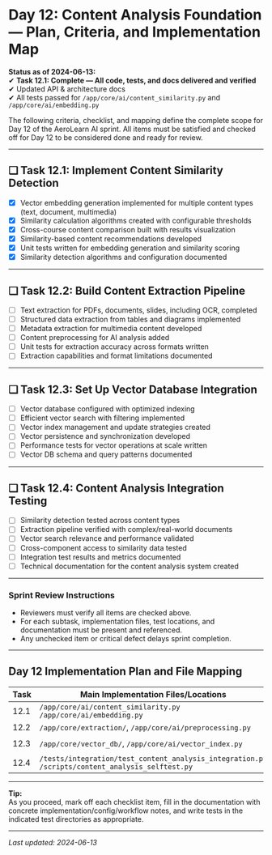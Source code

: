 # Day 12: Content Analysis Foundation — Plan, Criteria, and Implementation Map

**Status as of 2024-06-13:**  
✔ **Task 12.1: Complete — All code, tests, and docs delivered and verified**  
✔ Updated API & architecture docs  
✔ All tests passed for `/app/core/ai/content_similarity.py` and `/app/core/ai/embedding.py`  

The following criteria, checklist, and mapping define the complete scope for Day 12 of the AeroLearn AI sprint. All items must be satisfied and checked off for Day 12 to be considered done and ready for review.

---

## ❏ Task 12.1: Implement Content Similarity Detection

- [x] Vector embedding generation implemented for multiple content types (text, document, multimedia)
- [x] Similarity calculation algorithms created with configurable thresholds
- [x] Cross-course content comparison built with results visualization
- [x] Similarity-based content recommendations developed
- [x] Unit tests written for embedding generation and similarity scoring
- [x] Similarity detection algorithms and configuration documented

---

## ❏ Task 12.2: Build Content Extraction Pipeline

- [ ] Text extraction for PDFs, documents, slides, including OCR, completed
- [ ] Structured data extraction from tables and diagrams implemented
- [ ] Metadata extraction for multimedia content developed
- [ ] Content preprocessing for AI analysis added
- [ ] Unit tests for extraction accuracy across formats written
- [ ] Extraction capabilities and format limitations documented

---

## ❏ Task 12.3: Set Up Vector Database Integration

- [ ] Vector database configured with optimized indexing
- [ ] Efficient vector search with filtering implemented
- [ ] Vector index management and update strategies created
- [ ] Vector persistence and synchronization developed
- [ ] Performance tests for vector operations at scale written
- [ ] Vector DB schema and query patterns documented

---

## ❏ Task 12.4: Content Analysis Integration Testing

- [ ] Similarity detection tested across content types
- [ ] Extraction pipeline verified with complex/real-world documents
- [ ] Vector search relevance and performance validated
- [ ] Cross-component access to similarity data tested
- [ ] Integration test results and metrics documented
- [ ] Technical documentation for the content analysis system created

---

### Sprint Review Instructions

- Reviewers must verify all items are checked above.
- For each subtask, implementation files, test locations, and documentation must be present and referenced.
- Any unchecked item or critical defect delays sprint completion.

---

## Day 12 Implementation Plan and File Mapping

| Task   | Main Implementation Files/Locations               | Test Directory/Files                    | Documentation                                 |
|--------|--------------------------------------------------|-----------------------------------------|-----------------------------------------------|
| 12.1   | `/app/core/ai/content_similarity.py`<br>`/app/core/ai/embedding.py` | `/tests/core/ai/test_content_similarity.py`<br>`/tests/core/ai/test_embedding.py` | `/docs/architecture/content_similarity.md`<br>`/docs/api/content_similarity_api.md` |
| 12.2   | `/app/core/extraction/`, `/app/core/ai/preprocessing.py` | `/tests/core/extraction/`              | `/docs/user_guides/content_extraction.md`     |
| 12.3   | `/app/core/vector_db/`, `/app/core/ai/vector_index.py` | `/tests/core/vector_db/`<br>`/tests/core/ai/test_vector_index.py` | `/docs/architecture/vector_db.md`<br>`/docs/api/vector_db_api.md` |
| 12.4   | `/tests/integration/test_content_analysis_integration.py`<br>`/scripts/content_analysis_selftest.py` | N/A                                     | `/docs/development/day12_plan.md`<br>`/docs/user_guides/content_analysis_workflows.md` |

---

**Tip:**  
As you proceed, mark off each checklist item, fill in the documentation with concrete implementation/config/workflow notes, and write tests in the indicated test directories as appropriate.

---

_Last updated: 2024-06-13_

